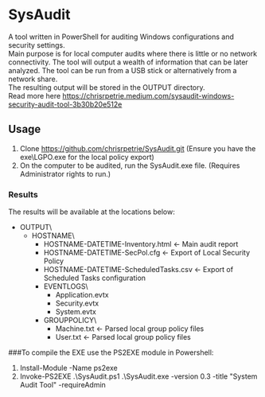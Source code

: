 # SysAudit
A tool written in PowerShell for auditing Windows configurations and security settings.  
Main purpose is for local computer audits where there is little or no network connectivity. 
The tool will output a wealth of information that can be later analyzed.
The tool can be run from a USB stick or alternatively from a network share.  
The resulting output will be stored in the OUTPUT directory.  
Read more here https://chrisrpetrie.medium.com/sysaudit-windows-security-audit-tool-3b30b20e512e

## Usage
1. Clone https://github.com/chrisrpetrie/SysAudit.git (Ensure you have the exe\LGPO.exe for the local policy export)
2. On the computer to be audited, run the SysAudit.exe file. (Requires Administrator rights to run.)

### Results
The results will be available at the locations below:

- OUTPUT\
  - HOSTNAME\
    - HOSTNAME-DATETIME-Inventory.html <- Main audit report
    - HOSTNAME-DATETIME-SecPol.cfg <- Export of Local Security Policy
    - HOSTNAME-DATETIME-ScheduledTasks.csv <- Export of Scheduled Tasks configuration  
    - EVENTLOGS\
      - Application.evtx  
      - Security.evtx  
      - System.evtx  
    - GROUPPOLICY\
      - Machine.txt <- Parsed local group policy files  
      - User.txt <- Parsed local group policy files  
  
###To compile the EXE use the PS2EXE module in Powershell:
1. Install-Module -Name ps2exe 
2. Invoke-PS2EXE .\SysAudit.ps1 .\SysAudit.exe -version 0.3 -title "System Audit Tool" -requireAdmin
